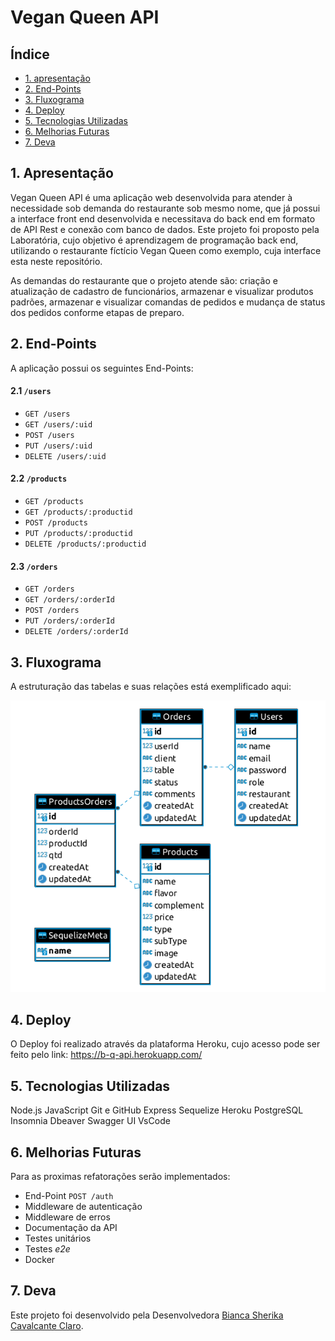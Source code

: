 # Vegan Queen API

## Índice

* [1. apresentação](#1-apresentação)
* [2. End-Points](#2-end-points)
* [3. Fluxograma](#3-fluxograma)
* [4. Deploy](#3-deploy)
* [5. Tecnologias Utilizadas](#5-tenologias-utilizadas)
* [6. Melhorias Futuras](#6-melhorias-futuras)
* [7. Deva](#7-deva)

## 1. Apresentação

Vegan Queen API é uma aplicação web desenvolvida para atender à necessidade sob demanda do restaurante sob mesmo nome, que já possui a interface front end desenvolvida e necessitava do back end em formato de API Rest e conexão com banco de dados. Este projeto foi proposto pela Laboratória, cujo objetivo é aprendizagem de programação back end, utilizando o restaurante fíctício Vegan Queen como exemplo, cuja interface esta neste repositório.

As demandas do restaurante que o projeto atende são: criação e atualização de cadastro de funcionários, armazenar e visualizar produtos padrões, armazenar e visualizar comandas de pedidos e mudança de status dos pedidos conforme etapas de preparo.

## 2. End-Points

A aplicação possui os seguintes End-Points:

#### 2.1 `/users`

* `GET /users`
* `GET /users/:uid`
* `POST /users`
* `PUT /users/:uid`
* `DELETE /users/:uid`

#### 2.2 `/products`

* `GET /products`
* `GET /products/:productid`
* `POST /products`
* `PUT /products/:productid`
* `DELETE /products/:productid`

#### 2.3 `/orders`

* `GET /orders`
* `GET /orders/:orderId`
* `POST /orders`
* `PUT /orders/:orderId`
* `DELETE /orders/:orderId`

## 3. Fluxograma

A estruturação das tabelas e suas relações está exemplificado aqui: 

![](/server/img/fluxograma.png)

## 4. Deploy

O Deploy foi realizado através da plataforma Heroku, cujo acesso pode ser feito pelo link:
https://b-q-api.herokuapp.com/

## 5. Tecnologias Utilizadas

 Node.js
 JavaScript
 Git e GitHub
 Express
 Sequelize
 Heroku
 PostgreSQL
 Insomnia
 Dbeaver
 Swagger UI
 VsCode 
 
## 6. Melhorias Futuras

Para as proximas refatorações serão implementados:

* End-Point `POST /auth`
* Middleware de autenticação
* Middleware de erros
* Documentação da API
* Testes unitários
* Testes _e2e_
* Docker

## 7. Deva

Este projeto foi desenvolvido pela Desenvolvedora <a href=“www.linkedin.com/in/bianca-sherika-cavalcante-claro/“>Bianca Sherika Cavalcante Claro</a>.
